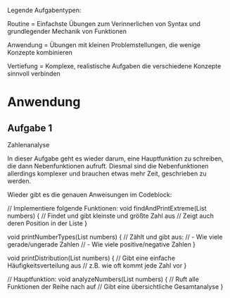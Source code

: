 Legende Aufgabentypen:

Routine = Einfachste Übungen zum Verinnerlichen von Syntax und grundlegender Mechanik von Funktionen

Anwendung = Übungen mit kleinen Problemstellungen, die wenige Konzepte kombinieren

Vertiefung = Komplexe, realistische Aufgaben die verschiedene Konzepte sinnvoll verbinden


# Anwendung

## Aufgabe 1

Zahlenanalyse

In dieser Aufgabe geht es wieder darum, eine Hauptfunktion zu schreiben, die dann Nebenfunktionen aufruft. Diesmal sind die Nebenfunktionen allerdings komplexer und brauchen etwas mehr Zeit, geschrieben zu werden.

Wieder gibt es die genauen Anweisungen im Codeblock:

// Implementiere folgende Funktionen:
void findAndPrintExtreme(List<int> numbers) {
  // Findet und gibt kleinste und größte Zahl aus
  // Zeigt auch deren Position in der Liste
}

void printNumberTypes(List<int> numbers) {
  // Zählt und gibt aus:
  // - Wie viele gerade/ungerade Zahlen
  // - Wie viele positive/negative Zahlen
}

void printDistribution(List<int> numbers) {
  // Gibt eine einfache Häufigkeitsverteilung aus
  // z.B. wie oft kommt jede Zahl vor
}

// Hauptfunktion:
void analyzeNumbers(List<int> numbers) {
  // Ruft alle Funktionen der Reihe nach auf
  // Gibt eine übersichtliche Gesamtanalyse
}
